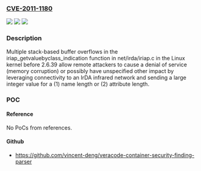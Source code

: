 ### [CVE-2011-1180](https://cve.mitre.org/cgi-bin/cvename.cgi?name=CVE-2011-1180)
![](https://img.shields.io/static/v1?label=Product&message=n%2Fa&color=blue)
![](https://img.shields.io/static/v1?label=Version&message=n%2Fa&color=blue)
![](https://img.shields.io/static/v1?label=Vulnerability&message=n%2Fa&color=brighgreen)

### Description

Multiple stack-based buffer overflows in the iriap_getvaluebyclass_indication function in net/irda/iriap.c in the Linux kernel before 2.6.39 allow remote attackers to cause a denial of service (memory corruption) or possibly have unspecified other impact by leveraging connectivity to an IrDA infrared network and sending a large integer value for a (1) name length or (2) attribute length.

### POC

#### Reference
No PoCs from references.

#### Github
- https://github.com/vincent-deng/veracode-container-security-finding-parser

